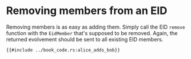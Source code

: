 # Removing members from an EID

Removing members is as easy as adding them.
Simply call the EID `remove` function with the `EidMember` that's supposed to be removed.
Again, the returned evolvement should be sent to all existing EID members.

```rust,no_run,noplayground
{{#include ../book_code.rs:alice_adds_bob}}
```